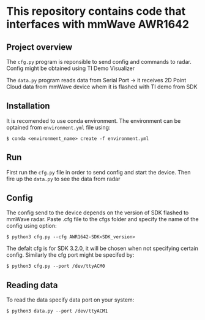 # This repository contains code that interfaces with mmWave AWR1642

## Project overview

The ```cfg.py``` program is reponsible to send config and commands to radar. Config might be obtained using TI Demo Visualizer

The ```data.py``` program reads data from Serial Port -> it receives 2D Point Cloud data from mmWave device whem it is flashed with TI demo from SDK

## Installation
It is recomended to use conda environment. The environment can be optained from   ```environment.yml``` file using:    
```
$ conda <environment_name> create -f environment.yml
```
## Run
First run the ```cfg.py``` file in order to send config and start the device. Then fire up the ```data.py``` to see the data from radar

## Config
The config send to the device depends on the version of SDK flashed to mmWave radar. Paste .cfg file to the cfgs folder and specify the name of the config using option:   
```
$ python3 cfg.py --cfg AWR1642-SDK<SDK_version>
```    
The defalt cfg is for SDK 3.2.0, it will be chosen when not specifying certain config. Similarly the cfg port might be specifed by:
```
$ python3 cfg.py --port /dev/ttyACM0
```

## Reading data
To read the data specify data port on your system:
```
$ python3 data.py --port /dev/ttyACM1
```